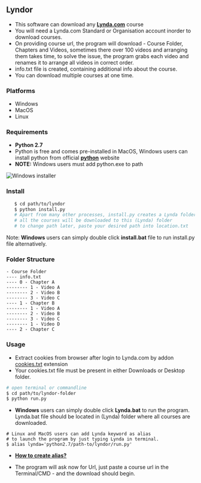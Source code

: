 ## Lyndor #

* This software can download any [**Lynda.com**](https://www.lynda.com) course
* You will need a Lynda.com Standard or Organisation account inorder to download courses.
* On providing course url, the program will download - Course Folder, Chapters and Videos, sometimes there over 100 videos and arranging them takes time, to solve the issue, the program grabs each video and renames it to arrange all videos in correct order.
* info.txt file is created, containing additional info about the course.
* You can download multiple courses at one time.

### Platforms

* Windows
* MacOS
* Linux

### Requirements

* **Python 2.7**
* Python is free and comes pre-installed in MacOS, Windows users can install python from official [**python**](https://www.python.org/download/releases/2.7/) website
* **NOTE:** Windows users must add python.exe to path 

![**Windows installer**](https://www.howtogeek.com/wp-content/uploads/2017/05/ximg_591a09e55df0e.png.pagespeed.gp+jp+jw+pj+ws+js+rj+rp+rw+ri+cp+md.ic.Sy31NTwaIO.png)

### Install
```bash
   $ cd path/to/lyndor
   $ python install.py
   # Apart from many other processes, install.py creates a Lynda folder inside your Videos or Movies folder
   # all the courses will be downloaded to this (Lynda) folder
   # to change path later, paste your desired path into location.txt
```
Note: **Windows** users can simply double click **install.bat** file to run install.py file alternatively.

### Folder Structure
```
- Course Folder
---- info.txt
---- 0 - Chapter A
-------- 1 - Video A
-------- 2 - Video B
-------- 3 - Video C
---- 1 - Chapter B
-------- 1 - Video A
-------- 2 - Video B
-------- 3 - Video C
-------- 1 - Video D
---- 2 - Chapter C
```

### Usage
* Extract cookies from browser after login to Lynda.com by addon [cookies.txt](https://chrome.google.com/webstore/detail/cookiestxt/njabckikapfpffapmjgojcnbfjonfjfg) extension
* Your cookies.txt file must be present in either Downloads or Desktop folder.
```bash
# open terminal or commandline
$ cd path/to/lyndor-folder
$ python run.py
```
* **Windows** users can simply double click **Lynda.bat** to run the program. Lynda.bat file should be located in (Lynda) folder where all courses are downloaded.
```
# Linux and MacOS users can add Lynda keyword as alias
# to launch the program by just typing Lynda in terminal.
$ alias lynda='python2.7/path-to/lyndor/run.py'
```
* [**How to create alias?**](https://www.moncefbelyamani.com/create-aliases-in-bash-profile-to-assign-shortcuts-for-common-terminal-commands/)

* The program will ask now for Url, just paste a course url in the Terminal/CMD - and the download should begin.